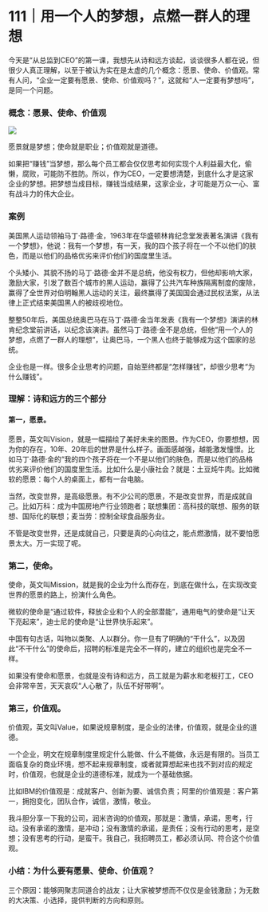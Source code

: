 # 111｜用一个人的梦想，点燃一群人的理想

今天是“从总监到CEO”的第一课，我想先从诗和远方谈起，谈谈很多人都在说，但很少人真正理解，以至于被认为实在是太虚的几个概念：愿景、使命、价值观。常有人问，“企业一定要有愿景、使命、价值观吗？”，这就和“人一定要有梦想吗”，是同一个问题。

### 概念：愿景、使命、价值观

![](../img/beb26591eaf28037d9dbc2f31b0c6173.jpg)

愿景就是梦想；使命就是职业；价值观就是道德。

如果把“赚钱”当梦想，那么每个员工都会仅仅思考如何实现个人利益最大化，偷懒，腐败，可能防不胜防。所以，作为CEO，一定要想清楚，到底什么才是这家企业的梦想。把梦想当成目标，赚钱当成结果，这家企业，才可能是万众一心、富有战斗力的伟大企业。

### 案例

美国黑人运动领袖马丁·路德·金，1963年在华盛顿林肯纪念堂发表著名演讲《我有一个梦想》，他说：我有一个梦想，有一天，我的四个孩子将在一个不以他们的肤色，而是以他们的品格优劣来评价他们的国度里生活。

个头矮小、其貌不扬的马丁·路德·金并不是总统，他没有权力，但他却影响大家，激励大家，引发了数百个城市的黑人运动，赢得了公共汽车种族隔离制度的废除，赢得了全世界对伯明翰黑人运动的关注，最终赢得了美国国会通过民权法案，从法律上正式结束美国黑人的被歧视地位。

整整50年后，美国总统奥巴马在马丁·路德·金当年发表《我有一个梦想》演讲的林肯纪念堂前讲话，以纪念该演讲。虽然马丁·路德·金不是总统，但他“用一个人的梦想，点燃了一群人的理想”，让奥巴马，一个黑人也终于能够成为这个国家的总统。

企业也是一样。很多企业思考的问题，自始至终都是“怎样赚钱”，却很少思考“为什么赚钱”。

### 理解：诗和远方的三个部分

#### 第一，愿景。

愿景，英文叫Vision，就是一幅描绘了美好未来的图景。作为CEO，你要想想，因为你的存在，10年、20年后的世界是什么样子。画面感越强，越能激发憧憬。比如马丁·路德·金的“我的四个孩子将在一个不是以他们的肤色，而是以他们的品格优劣来评价他们的国度里生活。比如什么是小康社会？就是：土豆炖牛肉。比如微软的愿景：每个人的桌面上，都有一台电脑。

当然，改变世界，是高级愿景。有不少公司的愿景，不是改变世界，而是成就自己。比如万科：成为中国房地产行业领跑者；联想集团：高科技的联想、服务的联想、国际化的联想；麦当劳：控制全球食品服务业。

不管是改变世界，还是成就自己，只要是真的心向往之，能点燃激情，就不要怕愿景太大。万一实现了呢。

### 第二，使命。

使命，英文叫Mission，就是我的企业为什么而存在，到底在做什么，在实现改变世界的愿景的路上，扮演什么角色。

微软的使命是“通过软件，释放企业和个人的全部潜能”，通用电气的使命是“让天下亮起来”，迪士尼的使命是“让世界快乐起来”。

中国有句古话，叫物以类聚、人以群分。你一旦有了明确的“干什么”，以及因此“不干什么”的使命后，招聘的标准是完全不一样的，建立的组织也是完全不一样。

如果没有使命和愿景，也就是没有诗和远方，员工就是为薪水和老板打工，CEO会非常辛苦，天天哀叹“人心散了，队伍不好带啊”。

### 第三，价值观。

价值观，英文叫Value，如果说规章制度，是企业的法律，价值观，就是企业的道德。

一个企业，明文在规章制度里规定什么能做、什么不能做，永远是有限的。当员工面临复杂的商业环境，想不起来规章制度，或者就算想起来也找不到对应的规定时，价值观，也就是企业的道德标准，就成为一个基础依据。

比如IBM的价值观是：成就客户、创新为要、诚信负责；阿里的价值观是：客户第一，拥抱变化，团队合作，诚信，激情，敬业。

我斗胆分享一下我的公司，润米咨询的价值观，那就是：激情，承诺，思考，行动。没有承诺的激情，是冲动；没有激情的承诺，是责任；没有行动的思考，是空想；没有思考的行动，是蛮干。我自己，我招聘员工，都必须认同、符合这个价值观。

### 小结：为什么要有愿景、使命、价值观？

三个原因：能够网聚志同道合的战友；让大家被梦想而不仅仅是金钱激励；为无数的大决策、小选择，提供判断的方向和原则。